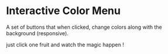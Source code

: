 # Interactive Color Menu
A set of buttons that when clicked, change colors along with the background (responsive).

just click one fruit and watch the magic happen !
